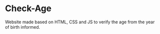 # Check-Age
Website made based on HTML, CSS and JS to verify the age from the year of birth informed.
